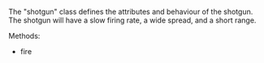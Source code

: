 The "shotgun" class defines the attributes and behaviour of the shotgun.
The shotgun will have a slow firing rate, a wide spread, and a short range.

Methods:
<ul>
  <li>fire</li>
</ul>
